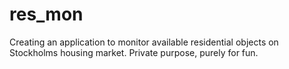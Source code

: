 # res_mon
Creating an application to monitor available residential objects on Stockholms housing market. Private purpose, purely for fun.
